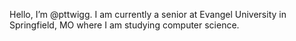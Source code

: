 Hello, I’m @pttwigg. I am currently a senior at Evangel University in Springfield, MO where I am studying computer science.

<!---
pttwigg/pttwigg is a ✨ special ✨ repository because its `README.md` (this file) appears on your GitHub profile.
You can click the Preview link to take a look at your changes.
--->
